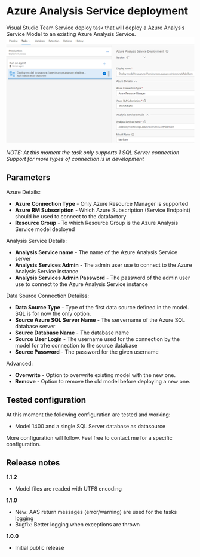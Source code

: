 # Azure Analysis Service deployment

Visual Studio Team Service deploy task that will deploy a Azure Analysis Service Model to an existing Azure Analysis Service. 
![](../images/screenshot-2.png)

*NOTE: At this moment the task only supports 1 SQL Server connection*
*Support for more types of connection is in development*

## Parameters

Azure Details:
- **Azure Connection Type** - Only Azure Resource Manager is supported
- **Azure RM Subscription** - Which Azure Subscription (Service Endpoint) should be used to connect to the datafactory
- **Resource Group** - To which Resource Group is the Azure Analysis Service model deployed


Analysis Service Details:
- **Analysis Service name** - The name of the Azure Analysis Service server
- **Analysis Services Admin** - The admin user use to connect to the Azure Analysis Service instance
- **Analysis Services Admin Password** - The password of the admin user use to connect to the Azure Analysis Service instance

Data Source Connection Detailss:
- **Data Source Type** - Type of the first data source defined in the model. SQL is for now the only option.
- **Source Azure SQL Server Name** - The servername of the Azure SQL database server
- **Source Database Name** - The database name
- **Source User Login** - The username used for the connection by the model for trhe connection to the source database
- **Source Password** - The password for the given username

Advanced:
- **Overwrite** - Option to overwrite existing model with the new one.
- **Remove** - Option to remove the old model before deploying a new one.

## Tested configuration

At this moment the following configuration are tested and working:
- Model 1400 and a single SQL Server database as datasource

More configuration will follow. Feel free to contact me for a specific configuration.

## Release notes

**1.1.2**
- Model files are readed with UTF8 encoding

**1.1.0**
- New: AAS return messages (error/warning) are used for the tasks logging
- Bugfix: Better logging when exceptions are thrown

**1.0.0**
- Initial public release
